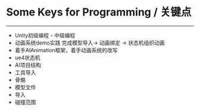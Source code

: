 # Some Keys for Programming / 关键点

---------------

- Unity初级编程 - 中级编程
- 动画系统demo实践 完成模型导入-> 动画绑定 -> 状态机组织动画
- 着手AIAnimation框架，着手动画系统的改写
- ue4状态机
- AI项目结构
- 工具导入
- 骨骼
- 模型文件
- 导入
- 碰撞范围
